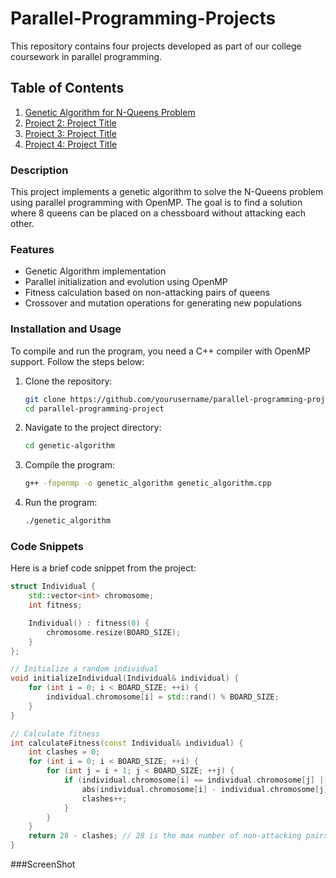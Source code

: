 # Parallel-Programming-Projects

This repository contains four projects developed as part of our college coursework in parallel programming.

## Table of Contents
1. [Genetic Algorithm for N-Queens Problem](#genetic-algorithm-for-n-queens-problem)
2. [Project 2: Project Title](#project-2-project-title)
3. [Project 3: Project Title](#project-3-project-title)
4. [Project 4: Project Title](#project-4-project-title)

### Description
This project implements a genetic algorithm to solve the N-Queens problem using parallel programming with OpenMP. The goal is to find a solution where 8 queens can be placed on a chessboard without attacking each other.

### Features
- Genetic Algorithm implementation
- Parallel initialization and evolution using OpenMP
- Fitness calculation based on non-attacking pairs of queens
- Crossover and mutation operations for generating new populations

### Installation and Usage
To compile and run the program, you need a C++ compiler with OpenMP support. Follow the steps below:

1. Clone the repository:
    ```bash
    git clone https://github.com/yourusername/parallel-programming-project.git
    cd parallel-programming-project
    ```

2. Navigate to the project directory:
    ```bash
    cd genetic-algorithm
    ```

3. Compile the program:
    ```bash
    g++ -fopenmp -o genetic_algorithm genetic_algorithm.cpp
    ```

4. Run the program:
    ```bash
    ./genetic_algorithm
    ```

### Code Snippets
Here is a brief code snippet from the project:

```cpp
struct Individual {
    std::vector<int> chromosome;
    int fitness;

    Individual() : fitness(0) {
        chromosome.resize(BOARD_SIZE);
    }
};

// Initialize a random individual
void initializeIndividual(Individual& individual) {
    for (int i = 0; i < BOARD_SIZE; ++i) {
        individual.chromosome[i] = std::rand() % BOARD_SIZE;
    }
}

// Calculate fitness
int calculateFitness(const Individual& individual) {
    int clashes = 0;
    for (int i = 0; i < BOARD_SIZE; ++i) {
        for (int j = i + 1; j < BOARD_SIZE; ++j) {
            if (individual.chromosome[i] == individual.chromosome[j] || 
                abs(individual.chromosome[i] - individual.chromosome[j]) == j - i) {
                clashes++;
            }
        }
    }
    return 28 - clashes; // 28 is the max number of non-attacking pairs
}
```

###ScreenShot

